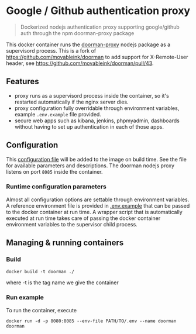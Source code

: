 Google / Github authentication proxy
====================================

> Dockerized nodejs authentication proxy supporting google/github auth through the npm doorman-proxy package 

This docker container runs the [doorman-proxy](https://github.com/bittrance/doorman) nodejs package as a supervisord process.
This is a fork of https://github.com/movableink/doorman to add support for X-Remote-User header, see
https://github.com/movableink/doorman/pull/43.

## Features

- proxy runs as a supervisord process inside the container, so it's restarted automatically if the nginx server dies.
- proxy configuration fully overridable through environment variables, example `.env.example` file provided.
- secure web apps such as kibana, jenkins, phpmyadmin, dashboards without having to set up authentication in each of those apps.

## Configuration

This [configuration file](conf/doorman/conf.js) will be added to the image on build time. See the file for available 
parameters and descriptions. The doorman nodejs proxy listens on port `8085` inside the container.

### Runtime configuration parameters 

Almost all configuration options are settable through environment variables. A reference environment file is provided 
in [.env.example](./.env.example) that can be passed to the docker container at run time. A wrapper script that is automatically
executed at run time takes care of passing the docker container environment variables to the supervisor child process.

## Managing & running containers

### Build

`docker build -t doorman ./`

where -t is the tag name we give the container

### Run example

To run the container, execute

`docker run -d -p 8080:8085 --env-file PATH/TO/.env --name doorman doorman`

